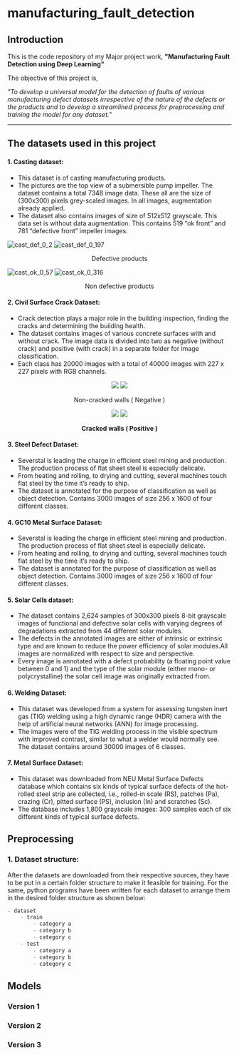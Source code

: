 # manufacturing_fault_detection

## Introduction

This is the code repository of my Major project work, **"Manufacturing Fault Detection using Deep Learning"**

The objective of this project is,

*"To develop a universal model for the detection of faults of various manufacturing defect datasets irrespective of the nature of the defects or the products and to develop a streamlined process for preprocessing and training the model for any dataset."*

---

## The datasets used in this project


#### 1. Casting dataset: </br>

- This dataset is of casting manufacturing products.  
- The pictures are the top view of a submersible pump impeller. The dataset contains a total 7348 image data. These all are the size of (300x300) pixels grey-scaled images. In all images, augmentation already applied. 
- The dataset also contains images of size of 512x512 grayscale. This data set is without data augmentation. This contains 519 “ok front” and 781 “defective front” impeller images.

![cast_def_0_2](https://user-images.githubusercontent.com/34205126/113442554-ddb45200-940d-11eb-9a3c-fcb47324068a.jpeg)
![cast_def_0_197](https://user-images.githubusercontent.com/34205126/113442558-dee57f00-940d-11eb-8fc0-5eb9ddbc92db.jpeg)

<p align="center">
Defective products
</p>


![cast_ok_0_57](https://user-images.githubusercontent.com/34205126/113442561-df7e1580-940d-11eb-85e6-e97fb456a568.jpeg)
![cast_ok_0_316](https://user-images.githubusercontent.com/34205126/113442562-e016ac00-940d-11eb-9417-5a072e0637c7.jpeg)

<p align="center">
Non defective products
</p>

#### 2.	Civil Surface Crack Dataset: </br>

- Crack detection plays a major role in the building inspection, finding the cracks and determining the building health.
- The dataset contains images of various concrete surfaces with and without crack. The image data is divided into two as negative (without crack) and positive (with crack) in a separate folder for image classification. 
- Each class has 20000 images with a total of 40000 images with 227 x 227 pixels with RGB channels.

<p align="center">
  
<img src="https://user-images.githubusercontent.com/34205126/113442859-7054f100-940e-11eb-9c37-632f4b033b6c.jpg">
<img src="https://user-images.githubusercontent.com/34205126/113442860-71861e00-940e-11eb-8bc8-5afa92cb07d5.jpg">

</p>
<p align="center">
Non-cracked walls ( Negative )
</p>

<p align="center">
  
<img src="https://user-images.githubusercontent.com/34205126/113442862-734fe180-940e-11eb-9c4f-604268773703.jpg">
<img src="https://user-images.githubusercontent.com/34205126/113442864-734fe180-940e-11eb-914f-1f8b6cbe16a0.jpg">
</p>

<p align="center">
  <b>Cracked walls ( Positive )</b>
</p>

#### 3. Steel Defect Dataset: </br>

- Severstal is leading the charge in efficient steel mining and production. The production process of flat sheet steel is especially delicate. 
- From heating and rolling, to drying and cutting, several machines touch flat steel by the time it’s ready to ship. 
- The dataset is annotated for the purpose of classification as well as object detection. Contains 3000 images of size 256 x 1600 of four different classes. 

#### 4.	GC10 Metal Surface Dataset: </br>
- Severstal is leading the charge in efficient steel mining and production. The production process of flat sheet steel is especially delicate. 
- From heating and rolling, to drying and cutting, several machines touch flat steel by the time it’s ready to ship. 
- The dataset is annotated for the purpose of classification as well as object detection. Contains 3000 images of size 256 x 1600 of four different classes. 

#### 5. Solar Cells dataset: </br>

- The dataset contains 2,624 samples of 300x300 pixels 8-bit grayscale images of functional and defective solar cells with varying degrees of degradations extracted from 44 different solar modules. 
- The defects in the annotated images are either of intrinsic or extrinsic type and are known to reduce the power efficiency of solar modules.All images are normalized with respect to size and perspective. 
- Every image is annotated with a defect probability (a floating point value between 0 and 1) and the type of the solar module (either mono- or polycrystalline) the solar cell image was originally extracted from. 

####  6.	Welding Dataset: </br>

- This dataset was developed from a system for assessing tungsten inert gas (TIG) welding using a high dynamic range (HDR) camera with the help of artificial neural networks (ANN) for image processing. 
- The images were of the TIG welding process in the visible spectrum with improved contrast, similar to what a welder would normally see. The dataset contains around 30000 images of 6 classes.

####   7.	Metal Surface Dataset: </br>

- This dataset was downloaded from NEU Metal Surface Defects database which contains six kinds of typical surface defects of the hot-rolled steel strip are collected, i.e., rolled-in scale (RS), patches (Pa), crazing (Cr), pitted surface (PS), inclusion (In) and scratches (Sc). 
- The database includes 1,800 grayscale images: 300 samples each of six different kinds of typical surface defects.



## Preprocessing

### 1. Dataset structure:

After the datasets are downloaded from their respective sources, they have to be put in a certain folder structure to make it feasible for training. For the same, python programs have been written for each dataset to arrange them in the desired folder structure as shown below:

```python
- dataset
    - train
        - category a
        - category b
        - category c
    - test
        - category a
        - category b
        - category c
```

## Models

### Version 1
### Version 2
### Version 3



